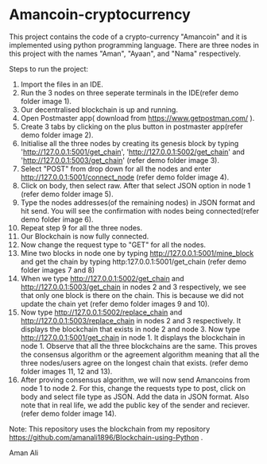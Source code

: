 # Amancoin-cryptocurrency
This project contains the code of a crypto-currency "Amancoin" and it is implemented using python programming language.
There are three nodes in this project with the names "Aman", "Ayaan", and "Nama" respectively.

Steps to run the project:
1) Import the files in an IDE.
2) Run the 3 nodes on three seperate terminals in the IDE(refer demo folder image 1).
3) Our decentralised blockchain is up and running.
4) Open Postmaster app( download from https://www.getpostman.com/ ).
5) Create 3 tabs by clicking on the plus button in postmaster app(refer demo folder image 2).
6) Initialise all the three nodes by creating its genesis block by typing 'http://127.0.0.1:5001/get_chain',
    'http://127.0.0.1:5002/get_chain' and 'http://127.0.0.1:5003/get_chain' (refer demo folder image 3).
7) Select "POST" from drop down for all the nodes and enter http://127.0.0.1:5001/connect_node (refer demo folder image 4).
8) Click on body, then select raw. After that select JSON option in node 1 (refer demo folder image 5).
9) Type the nodes addresses(of the remaining nodes) in JSON format and hit send. You will see the confirmation
   with nodes being connected(refer demo folder image 6).
10) Repeat step 9 for all the three nodes.
11) Our Blockchain is now fully connected.
12) Now change the request type to "GET" for all the nodes.
13) Mine two blocks in node one by typing http://127.0.0.1:5001/mine_block and get the chain
    by typing http:127.0.0.1:5001/get_chain (refer demo folder images 7 and 8)
14) When we type http://127.0.0.1:5002/get_chain and http://127.0.0.1:5003/get_chain in nodes 2 and 3 respectively, 
    we see that only one block is there on the chain. This is because we did not update the chain yet
    (refer demo folder images 9 and 10).
15) Now type http://127.0.0.1:5002/replace_chain and http://127.0.0.1:5003/replace_chain in nodes 2 and 3 respectively. 
    It displays the blockchain that exists in node 2 and node 3. Now type http://127.0.0.1:5001/get_chain in node 1.
    It displays the blockchain in node 1. Observe that all the three blockchains are the same. This proves the consensus 
    algorithm or the agreement algorithm meaning that all the three nodes/users agree on the longest chain that exists.
    (refer demo folder images 11, 12 and 13).
16) After proving consensus algorithm, we will now send Amancoins from node 1 to node 2.
    For this, change the requests type to post, click on body and select file type as JSON.
    Add the data in JSON format. Also note that in real life, we add the public key of the sender and reciever.
    (refer demo folder image 14).



Note: This repository uses the blockchain from my repository https://github.com/amanali1896/Blockchain-using-Python . 


Aman Ali
